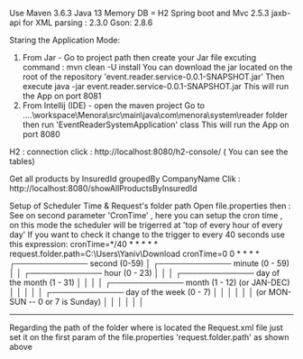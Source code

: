 Use Maven 3.6.3
Java 13
Memory DB = H2
Spring boot and Mvc 2.5.3
jaxb-api for XML parsing : 2.3.0
Gson: 2.8.6

Staring the Application Mode:
1) From Jar - Go to project path then create your Jar file excuting command : mvn clean -U install
You can download the  jar located on the root of the repository 'event.reader.service-0.0.1-SNAPSHOT.jar'
Then execute java -jar event.reader.service-0.0.1-SNAPSHOT.jar
This will run the App on port 8081
2) From Intellij (IDE) - open the maven project 
Go to ....\workspace\Menora\src\main\java\com\menora\system\reader folder then run 'EventReaderSystemApplication' class
This will run the App on port 8080

H2 : connection
click : http://localhost:8080/h2-console/ ( You can see the tables)

Get all products by InsuredId groupedBy CompanyName
Clik : http://localhost:8080/showAllProductsByInsuredId


Setup of Scheduler Time & Request's folder path 
Open file.properties then :
See on second parameter 'CronTime' , here you can setup the cron time , on this mode the scheduler will be trigerred at 'top of every hour of every day'
If you want to check it change to the trigger to every 40 seconds use this expression: cronTime=*/40 * * * * *
request.folder.path=C:\\Users\\Yaniv\\Download
cronTime=0 0 * * * *
 ┌───────────── second (0-59)
 │ ┌───────────── minute (0 - 59)
 │ │ ┌───────────── hour (0 - 23)
 │ │ │ ┌───────────── day of the month (1 - 31)
 │ │ │ │ ┌───────────── month (1 - 12) (or JAN-DEC)
 │ │ │ │ │ ┌───────────── day of the week (0 - 7)
 │ │ │ │ │ │          (or MON-SUN -- 0 or 7 is Sunday)
 │ │ │ │ │ │
 * * * * * *
 Regarding the path of the folder where is located the Request.xml file just set it on the first param of the file.properties 'request.folder.path' as shown above
